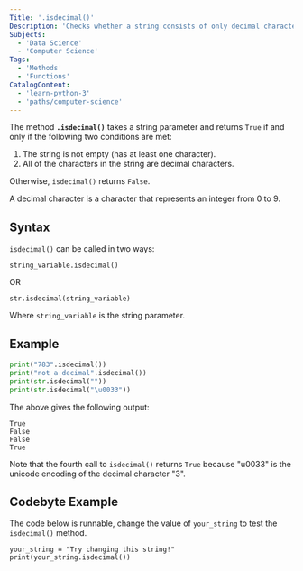 ```yaml
---
Title: '.isdecimal()'
Description: 'Checks whether a string consists of only decimal characters.'
Subjects:
  - 'Data Science'
  - 'Computer Science'
Tags:
  - 'Methods'
  - 'Functions'
CatalogContent:
  - 'learn-python-3'
  - 'paths/computer-science'
---
```


The method **`.isdecimal()`** takes a string parameter and returns `True` if and only if the following two conditions are met:

1. The string is not empty (has at least one character).
2. All of the characters in the string are decimal characters.

Otherwise, `isdecimal()` returns `False`.

A decimal character is a character that represents an integer from 0 to 9.

## Syntax

`isdecimal()` can be called in two ways:

```pseudo
string_variable.isdecimal()
```

OR

```pseudo
str.isdecimal(string_variable)
```

Where `string_variable` is the string parameter.

## Example

```python
print("783".isdecimal())
print("not a decimal".isdecimal())
print(str.isdecimal(""))
print(str.isdecimal("\u0033"))
```

The above gives the following output:

```shell
True
False
False
True
```

Note that the fourth call to `isdecimal()` returns `True` because "u0033" is the unicode encoding of the decimal character "3".

## Codebyte Example

The code below is runnable, change the value of `your_string` to test the `isdecimal()` method.

```codebyte\python
your_string = "Try changing this string!"
print(your_string.isdecimal())
```